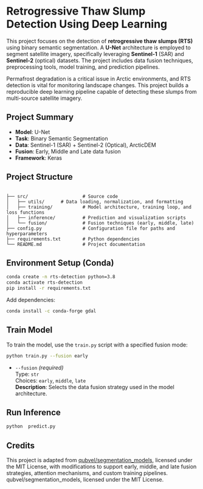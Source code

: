 #  Retrogressive Thaw Slump Detection Using Deep Learning

This project focuses on the detection of **retrogressive thaw slumps (RTS)** using binary semantic segmentation. A **U-Net** architecture is employed to segment satellite imagery, specifically leveraging **Sentinel-1** (SAR) and **Sentinel-2** (optical) datasets. The project includes data fusion techniques, preprocessing tools, model training, and prediction pipelines.

Permafrost degradation is a critical issue in Arctic environments, and RTS detection is vital for monitoring landscape changes. This project builds a reproducible deep learning pipeline capable of detecting these slumps from multi-source satellite imagery.

##  Project Summary

- **Model**: U-Net  
- **Task**: Binary Semantic Segmentation  
- **Data**: Sentinel-1 (SAR) + Sentinel-2 (Optical), ArcticDEM  
- **Fusion**: Early, Middle and Late data fusion 
- **Framework**: Keras

## Project Structure
```       

├── src/                    # Source code
│   ├── utils/      # Data loading, normalization, and formatting
│   ├── training/           # Model architecture, training loop, and loss functions
│   ├── inference/          # Prediction and visualization scripts
│   └── fusion/             # Fusion techniques (early, middle, late)
├── config.py               # Configuration file for paths and hyperparameters
├── requirements.txt        # Python dependencies
└── README.md               # Project documentation
```

## Environment Setup (Conda)

```bash
conda create -n rts-detection python=3.8
conda activate rts-detection
pip install -r requirements.txt
```
Add dependencies:
```bash
conda install -c conda-forge gdal
```

## Train Model
To train the model, use the `train.py` script with a specified fusion mode:

```bash
python train.py --fusion early
```
- `--fusion` *(required)*  
  Type: `str`  
  Choices: `early`, `middle`, `late`  
  **Description**: Selects the data fusion strategy used in the model architecture.


## Run Inference
```bash
python  predict.py
```

## Credits

This project is adapted from [qubvel/segmentation_models](https://github.com/qubvel/segmentation_models), licensed under the MIT License, with modifications to support early, middle, and late fusion strategies, attention mechanisms, and custom training pipelines.  qubvel/segmentation_models, licensed under the MIT License.





